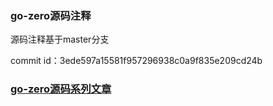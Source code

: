 ### go-zero源码注释
源码注释基于master分支

commit id：3ede597a15581f957296938c0a9f835e209cd24b

### [go-zero源码系列文章](https://juejin.cn/column/7026535715391406117)